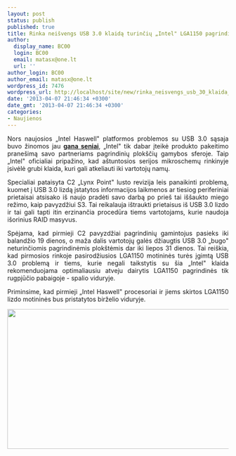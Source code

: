 ```yaml
---
layout: post
status: publish
published: true
title: Rinka neišvengs USB 3.0 klaidą turinčių „Intel" LGA1150 pagrindinių plokščių
author:
  display_name: BC00
  login: BC00
  email: matasx@one.lt
  url: ''
author_login: BC00
author_email: matasx@one.lt
wordpress_id: 7476
wordpress_url: http://localhost/site/new/rinka_neisvengs_usb_30_klaida_turinciu_intel_lga1150_pagrindiniu_ploksciu/
date: '2013-04-07 21:46:34 +0300'
date_gmt: '2013-04-07 21:46:34 +0300'
categories:
- Naujienos
---
```

<p style="text-align: justify;">
	Nors naujosios &bdquo;Intel Haswell&quot; platformos problemos su USB 3.0 sąsaja buvo žinomos jau <a href="http://www.technews.lt/tekstas/intel_haswell_turi_klaida_sisijusia_su_usb_30.html;;"><strong>gana seniai</strong></a>, &bdquo;Intel&quot; tik dabar įteikė produkto pakeitimo prane&scaron;imą savo partneriams pagrindinių plok&scaron;čių gamybos sferoje. Taip &bdquo;Intel&quot; oficialiai pripažino, kad a&scaron;tuntosios serijos mikroschemų rinkinyje įsivėlė grubi klaida, kuri gali atkeliauti iki vartotojų namų.</p>
<p style="text-align: justify;">
	Specialiai pataisyta C2 &bdquo;Lynx Point&quot; lusto revizija leis panaikinti problemą, kuomet į USB 3.0 lizdą įstatytos informacijos laikmenos ar tiesiog periferiniai prietaisai atsisako i&scaron; naujo pradėti savo darbą po prie&scaron; tai i&scaron;&scaron;aukto miego režimo, kaip pavyzdžiui S3. Tai reikalauja i&scaron;traukti prietaisus i&scaron; USB 3.0 lizdo ir tai gali tapti itin erzinančia procedūra tiems vartotojams, kurie naudoja i&scaron;orinius RAID masyvus.</p>
<p style="text-align: justify;">
	Spėjama, kad pirmieji C2 pavyzdžiai pagrindinių gamintojus pasieks iki balandžio 19 dienos, o maža dalis vartotojų galės džiaugtis USB 3.0 &bdquo;bugo&quot; neturinčiomis pagrindinėmis plok&scaron;tėmis dar iki liepos 31 dienos. Tai rei&scaron;kia, kad pirmosios rinkoje pasirodžiusios LGA1150 motininės turės įgimtą USB 3.0 problemą ir tiems, kurie negali taikstytis su &scaron;ia &bdquo;Intel&quot; klaida rekomenduojama optimaliausiu atveju dairytis LGA1150 pagrindinės tik rugpjūčio pabaigoje - spalio viduryje.</p>
<p style="text-align: justify;">
	Priminsime, kad pirmieji &bdquo;Intel Haswell&quot; procesoriai ir jiems skirtos LGA1150 lizdo motininės bus pristatytos birželio viduryje.</p>
<p style="text-align: justify;">
	<a href="http://technews.lt/userfiles/49a.jpg"><img alt="" src="http://technews.lt/userfiles/49a.jpg" style="width: 520px; height: 318px;" /></a></p>
